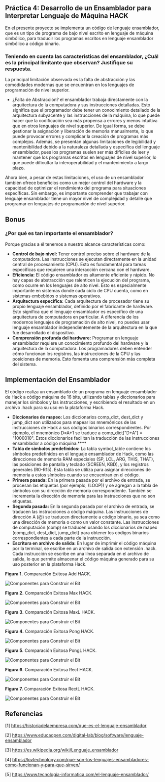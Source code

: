 ## Práctica 4: Desarrollo de un Ensamblador para Interpretar Lenguaje de Máquina HACK ##

En el presente proyecto se implementa un código de lenguaje ensamblador, que es un tipo de programa de bajo nivel escrito en lenguaje de máquina simbólico, para traducir los programas escritos en lenguaje ensamblador simbólico a código binario.

### Teniendo en cuenta las características del ensamblador, ¿Cuál es la principal limitante que observan? Justifique su respuesta.

La principal limitación observada es la falta de abstracción y las comodidades modernas que se encuentran en los lenguajes de programación de nivel superior.
- ¿Falta de Abstracción? el ensamblador trabaja directamente con la arquitectura de la computadora y sus instrucciones detalladas. Esto significa que el programador debe tener un conocimiento detallado de la arquitectura subyacente y las instrucciones de la máquina, lo que puede hacer que la codificación sea más propensa a errores y menos intuitiva que en otros lenguajes de nivel superior. De igual forma, se debe  gestionar la asignación y liberación de memoria manualmente, lo que puede provocar errores y complicar la creación de programas más complejos. Además, se presentan algunas limitaciones de legibilidad y mantenibilidad debido a la naturaleza detallada y específica del lenguaje ensamblador, pues los programas suelen ser más difíciles de leer y mantener que los programas escritos en lenguajes de nivel superior, lo que puede dificultar la interoperabilidad y el mantenimiento a largo plazo.


Ahora bien, a pesar de estas limitaciones, el uso de un ensamblador también ofrece beneficios como un mejor control del hardware y la capacidad de optimizar el rendimiento del programa para situaciones específicas. Sin embargo, es importante comprender que trabajar con lenguaje ensamblador tiene un mayor nivel de complejidad y detalle que programar en lenguajes de programación de nivel superior.


## Bonus ##

### ¿Por qué es tan importante el ensamblador?

Porque gracias a él tenemos a nuestro alcance características como:

- **Control de bajo nivel:** Tener control preciso sobre el hardware de la computadora. Las instrucciones se ejecutan directamente en la unidad central de procesamiento (CPU). Esto es fundamental para tareas específicas que requieren una interacción cercana con el hardware.
- **Eficiencia:** El código ensamblador es altamente eficiente y rápido. No hay capas de abstracción que ralenticen la ejecución del programa, como ocurre en los lenguajes de alto nivel. Esto es especialmente importante en sistemas donde cada ciclo de CPU cuenta, como en sistemas embebidos o sistemas operativos.
- **Arquitectura específica:** Cada arquitectura de procesador tiene su propio lenguaje ensamblador, definido por el fabricante de hardware. Esto significa que el lenguaje ensamblador es específico de una arquitectura de computadora en particular. A diferencia de los modernos lenguajes de programación de alto nivel, no puedes usar lenguaje ensamblador independientemente de la arquitectura en la que fue desarrollado el dispositivo.
- **Comprensión profunda del hardware:** Programar en lenguaje ensamblador requiere un conocimiento profundo del hardware y la arquitectura de la computadora. Los programadores deben entender cómo funcionan los registros, las instrucciones de la CPU y las posiciones de memoria. Esto fomenta una comprensión más completa del sistema.

## Implementación del Ensamblador

El código realiza un ensamblado de un programa en lenguaje ensamblador de Hack a código máquina de 16 bits, utilizando tablas y diccionarios para manejar los símbolos y las instrucciones, y escribiendo el resultado en un archivo .hack para su uso en la plataforma Hack.

- **Diccionarios de mapeo:** Los diccionarios comp_dict, dest_dict y jump_dict son utilizados para mapear los mnemónicos de las instrucciones de Hack a sus códigos binarios correspondientes. Por ejemplo, el mnemónico D=A+1 se traduce a comp_dict["D+A"] = "1000010". Estos diccionarios facilitan la traducción de las instrucciones ensamblador a código máquina.****
- **Tabla de símbolos predefinidos:** La tabla symbol_table contiene los símbolos predefinidos en el lenguaje ensamblador de Hack, como las direcciones de memoria RAM especiales (SP, LCL, ARG, THIS, THAT), las posiciones de pantalla y teclado (SCREEN, KBD), y los registros generales (R0-R15). Esta tabla se utiliza para asignar direcciones de memoria a estos símbolos cuando se encuentran en el código.
- **Primera pasada:** En la primera pasada por el archivo de entrada, se procesan las etiquetas (por ejemplo, (LOOP)) y se agregan a la tabla de símbolos con su dirección de memoria correspondiente. También se incrementa la dirección de memoria para las instrucciones que no son etiquetas.
- **Segunda pasada:** En la segunda pasada por el archivo de entrada, se traducen las instrucciones a código máquina. Las instrucciones de dirección A (@) se traducen directamente a código binario, ya sea como una dirección de memoria o como un valor constante. Las instrucciones de computación (comp) se traducen usando los diccionarios de mapeo (comp_dict, dest_dict, jump_dict) para obtener los códigos binarios correspondientes a cada parte de la instrucción.
- **Escritura en archivo de salida:** En lugar de imprimir el código máquina por la terminal, se escribe en un archivo de salida con extensión .hack. Cada instrucción se escribe en una línea separada en el archivo de salida, lo que permite almacenar el código máquina generado para su uso posterior en la plataforma Hack.


**Figura 1.** Comparación Exitosa Add HACK.

![Componentes para Construir el Bit](https://i.ibb.co/p24tKzY/Proyecto-6-Comparaci-n-Exitosa-Add-HACK.png)


**Figura 2.** Comparación Exitosa Max HACK.

![Componentes para Construir el Bit](https://i.ibb.co/NrRDMqt/Proyecto-6-Comparaci-n-Exitosa-Max-HACK.png)


**Figura 3.** Comparación Exitosa MaxL HACK.

![Componentes para Construir el Bit](https://i.ibb.co/9wd6fP7/Proyecto-6-Comparaci-n-Exitosa-Max-L-HACK.png)


**Figura 4.** Comparación Exitosa Pong HACK.

![Componentes para Construir el Bit](https://i.ibb.co/JmsJ9XN/Proyecto-6-Comparaci-n-Exitosa-Pong-HACK.png)


**Figura 5.** Comparación Exitosa PongL HACK.

![Componentes para Construir el Bit](https://i.ibb.co/whzZpym/Proyecto-6-Comparaci-n-Exitosa-Pong-L-HACK.png)


**Figura 6.** Comparación Exitosa Rect HACK.

![Componentes para Construir el Bit](https://i.ibb.co/X5rHs2Q/Proyecto-6-Comparaci-n-Exitosa-Rect-HACK.png)


**Figura 7.** Comparación Exitosa RectL HACK.

![Componentes para Construir el Bit](https://i.ibb.co/3SbQbft/Proyecto-6-Comparaci-n-Exitosa-Rect-L-HACK.png)


## Referencias ##

[1] https://historiadelaempresa.com/que-es-el-lenguaje-ensamblador


[2] https://www.educaopen.com/digital-lab/blog/software/lenguaje-ensamblador


[3] https://es.wikipedia.org/wiki/Lenguaje_ensamblador


[4] https://lovtechnology.com/que-son-los-lenguajes-ensambladores-como-funcionan-y-para-que-sirven/

[5] https://www.tecnologia-informatica.com/el-lenguaje-ensamblador/
